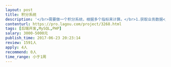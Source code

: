 ```yaml
---                
layout: post       
title: 积分系统           
description: '</br>需要做一个积分系统，根据多个指标来计算。</br>1.获取业务数据</br>2.建立积分系统数据库</br>3.后台配置各指标的数据</br>4.输出积分等级API</br>'     
contenturl: https://pro.lagou.com/project/3268.html      
tags: [后端开发,MySQL,PHP]            
salary: 3000-5000元          
publish_time: 2017-06-23 20:23:14         
review: 1591人                   
apply: 4人                   
recommend: 0人                   
time_range: 小于1周              
---                 
```

